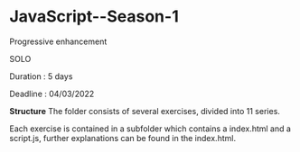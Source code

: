 # JavaScript--Season-1
 
Progressive enhancement

SOLO

Duration : 5 days

Deadline : 04/03/2022

**Structure**
The folder consists of several exercises, divided into 11 series.

Each exercise is contained in a subfolder which contains a index.html and a script.js, further explanations can be found in the index.html.
